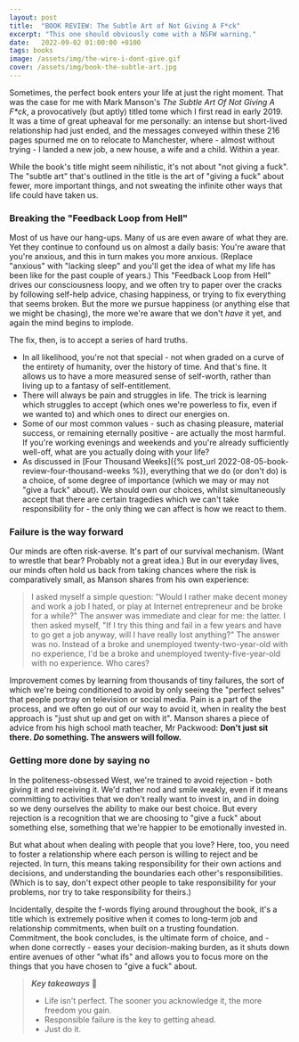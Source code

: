 ```yaml
---
layout: post
title:  "BOOK REVIEW: The Subtle Art of Not Giving A F*ck"
excerpt: "This one should obviously come with a NSFW warning."
date:   2022-09-02 01:00:00 +0100
tags: books
image: /assets/img/the-wire-i-dont-give.gif
cover: /assets/img/book-the-subtle-art.jpg
---
```


Sometimes, the perfect book enters your life at just the right moment. That was the case for me with Mark Manson's _The Subtle Art Of Not Giving A F*ck_, a provocatively (but aptly) titled tome which I first read in early 2019. It was a time of great upheaval for me personally: an intense but short-lived relationship had just ended, and the messages conveyed within these 216 pages spurned me on to relocate to Manchester, where - almost without trying - I landed a new job, a new house, a wife and a child. Within a year.

While the book's title might seem nihilistic, it's not about "not giving a fuck". The "subtle art" that's outlined in the title is the art of "giving a fuck" about fewer, more important things, and not sweating the infinite other ways that life could have taken us.

### Breaking the "Feedback Loop from Hell"

Most of us have our hang-ups. Many of us are even aware of what they are. Yet they continue to confound us on almost a daily basis: You're aware that you're anxious, and this in turn makes you more anxious. (Replace "anxious" with "lacking sleep" and you'll get the idea of what my life has been like for the past couple of years.) This "Feedback Loop from Hell" drives our consciousness loopy, and we often try to paper over the cracks by following self-help advice, chasing happiness, or trying to fix everything that seems broken. But the more we pursue happiness (or anything else that we might be chasing), the more we're aware that we don't _have_ it yet, and again the mind begins to implode.

The fix, then, is to accept a series of hard truths. 

* In all likelihood, you're not that special - not when graded on a curve of the entirety of humanity, over the history of time. And that's fine. It allows us to have a more measured sense of self-worth, rather than living up to a fantasy of self-entitlement.
* There will always be pain and struggles in life. The trick is learning which struggles to accept (which ones we're powerless to fix, even if we wanted to) and which ones to direct our energies on.
* Some of our most common values - such as chasing pleasure, material success, or remaining eternally positive - are actually the most harmful. If you're working evenings and weekends and you're already sufficiently well-off, what are you actually doing with your life?
* As discussed in [Four Thousand Weeks]({% post_url 2022-08-05-book-review-four-thousand-weeks %}), everything that we do (or don't do) is a choice, of some degree of importance (which we may or may not "give a fuck" about). We should own our choices, whilst simultaneously accept that there are certain tragedies which we can't take responsibility for - the only thing we can affect is how we react to them.

### Failure is the way forward

Our minds are often risk-averse. It's part of our survival mechanism. (Want to wrestle that bear? Probably not a great idea.) But in our everyday lives, our minds often hold us back from taking chances where the risk is comparatively small, as Manson shares from his own experience:

> I asked myself a simple question: "Would I rather make decent money and work a job I hated, or play at Internet entrepreneur and be broke for a while?" The answer was immediate and clear for me: the latter. I then asked myself, "If I try this thing and fail in a few years and have to go get a job anyway, will I have really lost anything?" The answer was no. Instead of a broke and unemployed twenty-two-year-old with no experience, I'd be a broke and unemployed twenty-five-year-old with no experience. Who cares?

Improvement comes by learning from thousands of tiny failures, the sort of which we're being conditioned to avoid by only seeing the "perfect selves" that people portray on television or social media. Pain is a part of the process, and we often go out of our way to avoid it, when in reality the best approach is "just shut up and get on with it". Manson shares a piece of advice from his high school math teacher, Mr Packwood: **Don't just sit there. _Do_ something. The answers will follow.**

### Getting more done by saying no

In the politeness-obsessed West, we're trained to avoid rejection - both giving it and receiving it. We'd rather nod and smile weakly, even if it means committing to activities that we don't really want to invest in, and in doing so we deny ourselves the ability to make our best choice. But every rejection is a recognition that we are choosing to "give a fuck" about something else, something that we're happier to be emotionally invested in.

But what about when dealing with people that you love? Here, too, you need to foster a relationship where each person is willing to reject and be rejected. In turn, this means taking responsibility for their own actions and decisions, and understanding the boundaries each other's responsibilities. (Which is to say, don't expect other people to take responsibility for your problems, nor try to take responsibility for theirs.)

Incidentally, despite the f-words flying around throughout the book, it's a title which is extremely positive when it comes to long-term job and relationship commitments, when built on a trusting foundation. Commitment, the book concludes, is the ultimate form of choice, and - when done correctly - eases your decision-making burden, as it shuts down entire avenues of other "what ifs" and allows you to focus more on the things that you have chosen to "give a fuck" about.

> **_Key takeaways_** 📝  
> * Life isn't perfect. The sooner you acknowledge it, the more freedom you gain.
> * Responsible failure is the key to getting ahead.
> * Just do it.